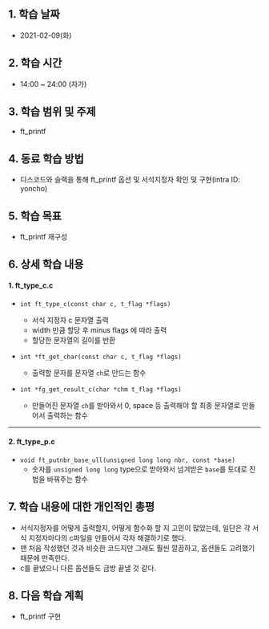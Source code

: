 ## 1. 학습 날짜

* 2021-02-09(화)



## 2. 학습 시간

* 14:00 ~ 24:00 (자가)



## 3. 학습 범위 및 주제

* ft_printf



## 4. 동료 학습 방법

* 디스코드와 슬랙을 통해 ft_printf 옵션 및 서석지정자 확인 및 구현(intra ID: yoncho)



## 5. 학습 목표

* ft_printf 재구성



## 6. 상세 학습 내용

#### 1.  ft_type_c.c

* `int ft_type_c(const char c, t_flag *flags)`
  * 서식 지정자 c 문자열 출력
  * width 만큼 할당 후 minus flags 에 따라 출력
  * 할당한 문자열의 길이를 반환

* `int *ft_get_char(const char c, t_flag *flags)`
  * 출력할 문자를 문자열 `ch`로 만드는 함수
* `int *fg_get_result_c(char *chm t_flag *flags)`
  * 만들어진 문자열 `ch`를 받아와서 0, space 등 출력해야 할 최종 문자열로 만들어서 출력하는 함수

<hr>

#### 2. ft_type_p.c

* `void ft_putnbr_base_ull(unsigned long long nbr, const *base)`
  * 숫자를 `unsigned long long` type으로 받아와서 넘겨받은 `base`를 토대로 진법을 바꿔주는 함수



## 7. 학습 내용에 대한 개인적인 총평

* 서식지정자를 어떻게 출력할지, 어떻게 함수화 할 지 고민이 많았는데, 일단은 각 서식 지정자마다의 c파일을 만들어서 각자 해결하기로 했다.
* 맨 처음 작성했던 것과 비슷한 코드지만 그래도 훨씬 깔끔하고, 옵션들도 고려했기 때문에 만족한다.
* c를 끝냈으니 다른 옵션들도 금방 끝낼 것 같다.



## 8. 다음 학습 계획

* ft_printf 구현



